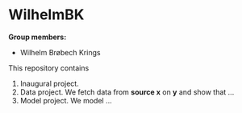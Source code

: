 # WilhelmBK

**Group members:**
- Wilhelm Brøbech Krings

This repository contains  
1. Inaugural project. 
2. Data project. We fetch data from **source x** on **y** and show that ...
3. Model project. We model ...

